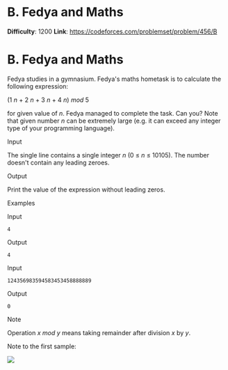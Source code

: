 # B. Fedya and Maths 
**Difficulty**: 1200 
**Link**: https://codeforces.com/problemset/problem/456/B

# B. Fedya and Maths
Fedya studies in a gymnasium. Fedya's maths hometask is to calculate the
following expression:

(1 _n_ \+ 2 _n_ \+ 3 _n_ \+ 4 _n_)  _mod_ 5

for given value of _n_. Fedya managed to complete the task. Can you? Note that
given number _n_ can be extremely large (e.g. it can exceed any integer type
of your programming language).

Input

The single line contains a single integer _n_ (0 ≤  _n_ ≤ 10105). The number
doesn't contain any leading zeroes.

Output

Print the value of the expression without leading zeros.

Examples

Input

    
    
    4  
    

Output

    
    
    4  
    

Input

    
    
    124356983594583453458888889  
    

Output

    
    
    0  
    

Note

Operation _x_  _mod_  _y_ means taking remainder after division _x_ by _y_.

Note to the first sample:

![](https://espresso.codeforces.com/825f244180bb10323db01645118c3cfdb312fa89.png)

